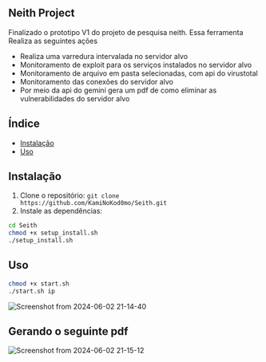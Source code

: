 ## Neith Project

Finalizado o prototipo V1 do projeto de pesquisa neith.
Essa ferramenta Realiza as seguintes ações

- Realiza uma varredura intervalada no servidor alvo
- Monitoramento de exploit para os serviços instalados no servidor alvo
- Monitoramento de arquivo em pasta selecionadas, com api do virustotal
- Monitoramento das conexões do servidor alvo
- Por meio da api do gemini gera um pdf de como eliminar as vulnerabilidades do servidor alvo

## Índice

- [Instalação](#instalação)
- [Uso](#uso)

## Instalação
1. Clone o repositório: `git clone https://github.com/KamiNoKod0mo/Seith.git`
2. Instale as dependências:
```bash
cd Seith
chmod +x setup_install.sh
./setup_install.sh
```
## Uso
```bash
chmod +x start.sh
./start.sh ip
```
![Screenshot from 2024-06-02 21-14-40](https://github.com/KamiNoKod0mo/Seith/assets/149252909/481d9ad3-3cdb-42da-b2eb-940c395f7ddc)

## Gerando o seguinte pdf

![Screenshot from 2024-06-02 21-15-12](https://github.com/KamiNoKod0mo/Seith/assets/149252909/8ccd3424-6ae4-41b6-99ab-f22910fecea0)








